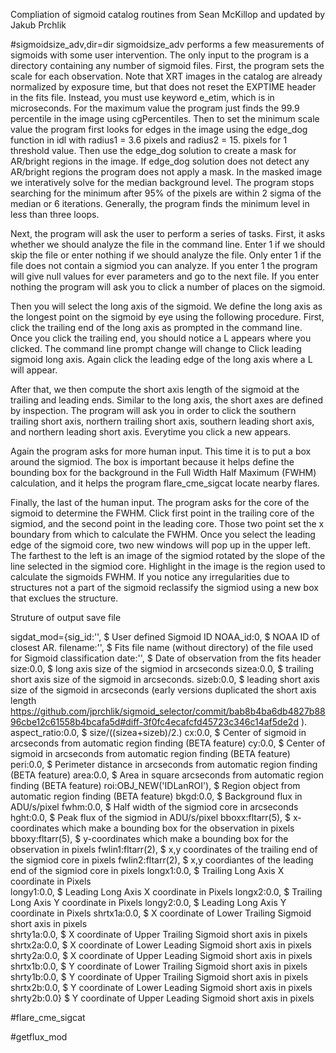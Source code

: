 Compliation of sigmoid catalog routines from Sean McKillop and updated by Jakub Prchlik

#sigmoidsize_adv,dir=dir
sigmoidsize_adv performs a few measurements of sigmoids with some user intervention.
The only input to the program is a directory containing any number of sigmoid files. 
First, the program sets the scale for each observation.
Note that XRT images in the catalog are already normalized by exposure time,
but that does not reset the EXPTIME header in the fits file. 
Instead, you must use keyword e_etim, which is in microseconds. 
For the maximum value the program just finds the 99.9 percentile in the image using cgPercentiles.
Then to set the minimum scale value the program first looks for edges in the image using the edge_dog function in idl with
radius1 = 3.6 pixels and radius2 = 15. pixels for 1 threshold value.
Then use the edge_dog solution to create a mask for AR/bright regions in the image. 
If edge_dog solution does not detect any AR/bright regions the program does not apply a mask.
In the masked image we interatively solve for the median background level. 
The program stops searching for the minimum after 95% of the pixels are within 2 sigma of the median or 6 iterations.
Generally, the program finds the minimum level in less than three loops.


Next, the program will ask the user to perform a series of tasks.
First, it asks whether we should analyze the file in the command line. 
Enter 1 if we should skip the file or enter nothing if we should analyze the file.
Only enter 1 if the file does not contain a sigmiod you can analyze.
If you enter 1 the program will give null values for ever parameters and go to the next file.
If you enter nothing the program will ask you to click a number of places on the sigmoid.

Then you will select the long axis of the sigmoid. 
We define the long axis as the longest point on the sigmoid by eye using the following procedure.
First, click the trailing end of the long axis as prompted in the command line. 
Once you click the trailing end, 
you should notice a L appears where you clicked.
The command line prompt change will change to Click leading sigmoid long axis.
Again click the leading edge of the long axis where a L will appear.

After that, we then compute the short axis length of the sigmoid at the trailing and leading ends.
Similar to the long axis, the short axes are defined by inspection.
The program will ask you in order to click the southern trailing short axis, northern trailing
short axis, southern leading short axis, and northern leading short axis.
Everytime you click a new appears.

Again the program asks for more human input. This time it is to put a box around the sigmiod.
The box is important because it helps define the bounding box for the background in the
Full Width Half Maximum (FWHM) calculation, and it helps the program flare_cme_sigcat locate nearby flares.

Finally, the last of the human input. The program asks for the core of the sigmoid to determine the FWHM.
Click first point in the trailing core of the sigmiod, and the second point in the leading core. 
Those two point set the x boundary from which to calculate the FWHM.
Once you select the leading edge of the sigmoid core,
two new windows will pop up in the upper left.
The farthest to the left is an image of the sigmiod rotated by the slope of the line selected in the sigmiod core.
Highlight in the image is the region used to calculate the sigmoids FWHM. 
If you notice any irregularities due to structures not a part of the sigmoid
 reclassify the sigmiod using a new box that exclues the structure.




Struture of output save file

sigdat_mod={sig_id:'',           $ User defined Sigmoid ID
        NOAA_id:0,               $ NOAA ID of closest AR.
        filename:'',             $ Fits file name (without directory) of the file used for Sigmoid classification
        date:'',                 $ Date of observation from the fits header
        size:0.0,                $ long axis size of the sigmiod in arcseconds
        sizea:0.0,               $ trailing short axis size of the sigmoid in arcseconds.
        sizeb:0.0,               $ leading short axis size of the sigmoid in arcseconds (early versions duplicated the short axis length https://github.com/jprchlik/sigmoid_selector/commit/bab8b4ba6db4827b8896cbe12c61558b4bcafa5d#diff-3f0fc4ecafcfd45723c346c14af5de2d ).
        aspect_ratio:0.0,        $ size/((sizea+sizeb)/2.)
        cx:0.0,                  $ Center of sigmoid in arcseconds from automatic region finding (BETA feature)
        cy:0.0,                  $ Center of sigmoid in arcseconds from automatic region finding (BETA feature)
        peri:0.0,                $ Perimeter distance in arcseconds from automatic region finding (BETA feature)
        area:0.0,                $ Area in square arcseconds from automatic region finding (BETA feature)
        roi:OBJ_NEW('IDLanROI'), $ Region object from automatic region finding (BETA feature)
        bkgd:0.0,                $ Background flux in ADU/s/pixel
        fwhm:0.0,                $ Half width of the sigmiod core in arcseconds
        hght:0.0,                $ Peak flux of the sigmiod in ADU/s/pixel
        bboxx:fltarr(5),         $ x-coordinates which make a bounding box for the observation in pixels
        bboxy:fltarr(5),         $ y-coordinates which make a bounding box for the observation in pixels
        fwlin1:fltarr(2),        $ x,y coordinates of the trailing end of the sigmiod core in pixels
        fwlin2:fltarr(2),        $ x,y coordiantes of the leading end of the sigmiod core in pixels
        longx1:0.0,              $ Trailing Long Axis X coordinate in Pixels    
        longy1:0.0,              $ Leading  Long Axis X coordinate in Pixels
        longx2:0.0,              $ Trailing Long Axis Y coordinate in Pixels
        longy2:0.0,              $ Leading  Long Axis Y coordinate in Pixels
        shrtx1a:0.0,             $ X coordinate of Lower Trailing Sigmoid short axis in pixels    
        shrty1a:0.0,             $ X coordinate of Upper Trailing Sigmoid short axis in pixels
        shrtx2a:0.0,             $ X coordinate of Lower Leading  Sigmoid short axis in pixels
        shrty2a:0.0,             $ X coordinate of Upper Leading  Sigmoid short axis in pixels
        shrtx1b:0.0,             $ Y coordinate of Lower Trailing Sigmoid short axis in pixels
        shrty1b:0.0,             $ Y coordinate of Upper Trailing Sigmoid short axis in pixels
        shrtx2b:0.0,             $ Y coordinate of Lower Leading  Sigmoid short axis in pixels
        shrty2b:0.0}             $ Y coordinate of Upper Leading  Sigmoid short axis in pixels


#flare_cme_sigcat



#getflux_mod
